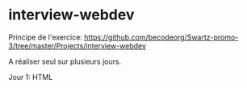 # interview-webdev

Principe de l'exercice: https://github.com/becodeorg/Swartz-promo-3/tree/master/Projects/interview-webdev

A réaliser seul sur plusieurs jours.

Jour 1: HTML
